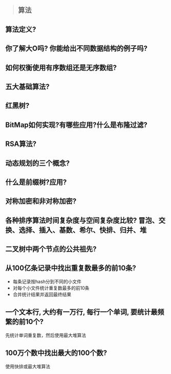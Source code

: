 > ## 算法

## 算法定义?
## 你了解大O吗? 你能给出不同数据结构的例子吗?
## 如何权衡使用有序数组还是无序数组?
## 五大基础算法? 
## 红黑树? 
## BitMap如何实现?有哪些应用?什么是布隆过滤?
## RSA算法?
## 动态规划的三个概念?
## 什么是前缀树?应用?
## 对称加密和非对称加密? 
## 各种排序算法时间复杂度与空间复杂度比较? 冒泡、交换、选择、插入、基数、希尔、快排、归并、堆

## 二叉树中两个节点的公共祖先?

## 从100亿条记录中找出重复数最多的前10条?
- 每条记录按hash分到不同的小文件
- 对每个小文件统计重复数最多的前10条
- 合并统计结果并返回最终结果

## 一个文本行, 大约有一万行, 每行一个单词, 要统计最频繁的前10个?
先统计单词重复数，然后使用最大堆算法

## 100万个数中找出最大的100个数?
使用快排或最大堆算法